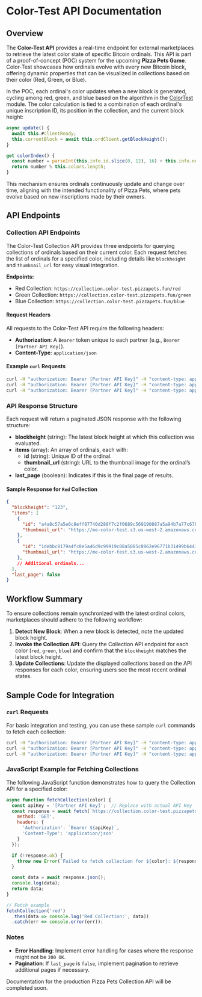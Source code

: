 # Color-Test API Documentation

## Overview
The **Color-Test API** provides a real-time endpoint for external marketplaces to retrieve the latest color state of specific Bitcoin ordinals. This API is part of a proof-of-concept (POC) system for the upcoming **Pizza Pets Game**. Color-Test showcases how ordinals evolve with every new Bitcoin block, offering dynamic properties that can be visualized in collections based on their color (Red, Green, or Blue). 

In the POC, each ordinal's color updates when a new block is generated, cycling among red, green, and blue based on the algorithm in the [ColorTest](https://ordin-delta.vercel.app/content/a43a4445b4272b06f2ab91c50996ceb0aa24ad956859f9d8bb17e99b4908a63ci0) module. The color calculation is tied to a combination of each ordinal's unique inscription ID, its position in the collection, and the current block height:

```javascript
async update() {
  await this.#clientReady;
  this.currentBlock = await this.ordClient.getBlockHeight();
}

get colorIndex() {
  const number = parseInt(this.info.id.slice(0, 12), 16) + this.info.number + this.currentBlock;
  return number % this.colors.length;
}
```

This mechanism ensures ordinals continuously update and change over time, aligning with the intended functionality of Pizza Pets, where pets evolve based on new inscriptions made by their owners.

## API Endpoints

### Collection API Endpoints
The Color-Test Collection API provides three endpoints for querying collections of ordinals based on their current color. Each request fetches the list of ordinals for a specified color, including details like `blockheight` and `thumbnail_url` for easy visual integration.

**Endpoints:**
- Red Collection: `https://collection.color-test.pizzapets.fun/red`
- Green Collection: `https://collection.color-test.pizzapets.fun/green`
- Blue Collection: `https://collection.color-test.pizzapets.fun/blue`

#### Request Headers
All requests to the Color-Test API require the following headers:
- **Authorization**: A `Bearer` token unique to each partner (e.g., `Bearer [Partner API Key]`).
- **Content-Type**: `application/json`

#### Example `curl` Requests
```bash
curl -H "authorization: Bearer [Partner API Key]" -H "content-type: application/json" https://collection.color-test.pizzapets.fun/red
curl -H "authorization: Bearer [Partner API Key]" -H "content-type: application/json" https://collection.color-test.pizzapets.fun/green
curl -H "authorization: Bearer [Partner API Key]" -H "content-type: application/json" https://collection.color-test.pizzapets.fun/blue
```

### API Response Structure

Each request will return a paginated JSON response with the following structure:

- **blockheight** (string): The latest block height at which this collection was evaluated.
- **items** (array): An array of ordinals, each with:
  - **id** (string): Unique ID of the ordinal.
  - **thumbnail_url** (string): URL to the thumbnail image for the ordinal’s color.
- **last_page** (boolean): Indicates if this is the final page of results.

#### Sample Response for `Red` Collection
```json
{
  "blockheight": "123",
  "items": [
    {
      "id": "a4a8c57a5e6c8eff87740d288f7c2f0689c569190887a5a94b7a77c67b27ac09i0",
      "thumbnail_url": "https://me-color-test.s3.us-west-2.amazonaws.com/red.png"
    },
    {
      "id": "1debbc8179a4fc8e5a46d9c99919c08a5085c8962e96771b31499b6443c199eai0",
      "thumbnail_url": "https://me-color-test.s3.us-west-2.amazonaws.com/red.png"
    },
    // Additional ordinals...
  ],
  "last_page": false
}
```

## Workflow Summary

To ensure collections remain synchronized with the latest ordinal colors, marketplaces should adhere to the following workflow:

1. **Detect New Block**: When a new block is detected, note the updated block height.
2. **Invoke the Collection API**: Query the Collection API endpoint for each color (`red`, `green`, `blue`) and confirm that the `blockheight` matches the latest block height.
3. **Update Collections**: Update the displayed collections based on the API responses for each color, ensuring users see the most recent ordinal states.

## Sample Code for Integration

### `curl` Requests
For basic integration and testing, you can use these sample `curl` commands to fetch each collection:

```bash
curl -H "authorization: Bearer [Partner API Key]" -H "content-type: application/json" https://collection.color-test.pizzapets.fun/red
curl -H "authorization: Bearer [Partner API Key]" -H "content-type: application/json" https://collection.color-test.pizzapets.fun/green
curl -H "authorization: Bearer [Partner API Key]" -H "content-type: application/json" https://collection.color-test.pizzapets.fun/blue
```

### JavaScript Example for Fetching Collections

The following JavaScript function demonstrates how to query the Collection API for a specified color:

```javascript
async function fetchCollection(color) {
  const apiKey = '[Partner API Key]';  // Replace with actual API Key
  const response = await fetch(`https://collection.color-test.pizzapets.fun/${color}`, {
    method: 'GET',
    headers: {
      'Authorization': `Bearer ${apiKey}`,
      'Content-Type': 'application/json'
    }
  });

  if (!response.ok) {
    throw new Error(`Failed to fetch collection for ${color}: ${response.statusText}`);
  }

  const data = await response.json();
  console.log(data);
  return data;
}

// Fetch example
fetchCollection('red')
  .then(data => console.log('Red Collection:', data))
  .catch(err => console.error(err));
```

### Notes
- **Error Handling**: Implement error handling for cases where the response might not be `200 OK`.
- **Pagination**: If `last_page` is `false`, implement pagination to retrieve additional pages if necessary.


Documentation for the production Pizza Pets Collection API will be completed soon.
